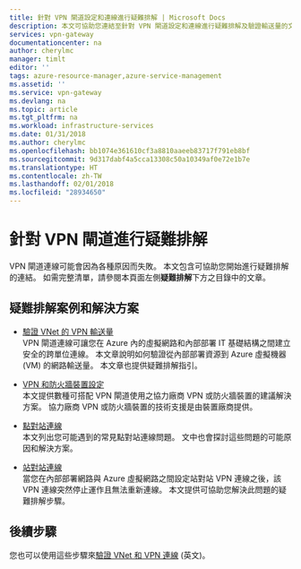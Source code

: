 ```yaml
---
title: 針對 VPN 閘道設定和連線進行疑難排解 | Microsoft Docs
description: 本文可協助您連結至針對 VPN 閘道設定和連線進行疑難排解及驗證輸送量的文章。
services: vpn-gateway
documentationcenter: na
author: cherylmc
manager: timlt
editor: ''
tags: azure-resource-manager,azure-service-management
ms.assetid: ''
ms.service: vpn-gateway
ms.devlang: na
ms.topic: article
ms.tgt_pltfrm: na
ms.workload: infrastructure-services
ms.date: 01/31/2018
ms.author: cherylmc
ms.openlocfilehash: bb1074e361610cf3a8810aaeeb83717f791eb8bf
ms.sourcegitcommit: 9d317dabf4a5cca13308c50a10349af0e72e1b7e
ms.translationtype: HT
ms.contentlocale: zh-TW
ms.lasthandoff: 02/01/2018
ms.locfileid: "28934650"
---
```

# <a name="troubleshoot-vpn-gateway"></a>針對 VPN 閘道進行疑難排解

VPN 閘道連線可能會因為各種原因而失敗。 本文包含可協助您開始進行疑難排解的連結。 如需完整清單，請參閱本頁面左側**疑難排解**下方之目錄中的文章。

## <a name="troubleshooting-scenarios-and-solutions"></a>疑難排解案例和解決方案

* [驗證 VNet 的 VPN 輸送量](vpn-gateway-validate-throughput-to-vnet.md)<br>VPN 閘道連線可讓您在 Azure 內的虛擬網路和內部部署 IT 基礎結構之間建立安全的跨單位連線。 本文章說明如何驗證從內部部署資源到 Azure 虛擬機器 (VM) 的網路輸送量。 本文章也提供疑難排解指引。

* [VPN 和防火牆裝置設定](vpn-gateway-third-party-settings.md)<br>本文提供數種可搭配 VPN 閘道使用之協力廠商 VPN 或防火牆裝置的建議解決方案。 協力廠商 VPN 或防火牆裝置的技術支援是由裝置廠商提供。

* [點對站連線](vpn-gateway-troubleshoot-vpn-point-to-site-connection-problems.md)<br>本文列出您可能遇到的常見點對站連線問題。 文中也會探討這些問題的可能原因和解決方案。

* [站對站連線](vpn-gateway-troubleshoot-site-to-site-cannot-connect.md)<br>當您在內部部署網路與 Azure 虛擬網路之間設定站對站 VPN 連線之後，該 VPN 連線突然停止運作且無法重新連線。 本文提供可協助您解決此問題的疑難排解步驟。

## <a name="next-steps"></a>後續步驟

您也可以使用這些步驟來[驗證 VNet 和 VPN 連線](https://support.microsoft.com/help/4032151/configuring-and-validating-vnet-or-vpn-connections) \(英文\)。